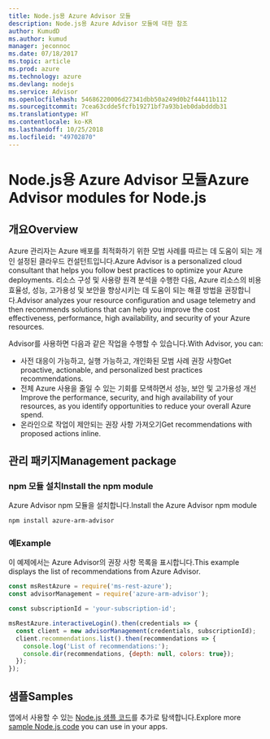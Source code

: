 ```yaml
---
title: Node.js용 Azure Advisor 모듈
description: Node.js용 Azure Advisor 모듈에 대한 참조
author: KumudD
ms.author: kumud
manager: jeconnoc
ms.date: 07/18/2017
ms.topic: article
ms.prod: azure
ms.technology: azure
ms.devlang: nodejs
ms.service: Advisor
ms.openlocfilehash: 54686220006d27341dbb50a249d0b2f44411b112
ms.sourcegitcommit: 7cea63cdde5fcfb19271bf7a93b1eb0dabdddb31
ms.translationtype: HT
ms.contentlocale: ko-KR
ms.lasthandoff: 10/25/2018
ms.locfileid: "49702870"
---
```

# <a name="azure-advisor-modules-for-nodejs"></a><span data-ttu-id="9a916-103">Node.js용 Azure Advisor 모듈</span><span class="sxs-lookup"><span data-stu-id="9a916-103">Azure Advisor modules for Node.js</span></span>

## <a name="overview"></a><span data-ttu-id="9a916-104">개요</span><span class="sxs-lookup"><span data-stu-id="9a916-104">Overview</span></span>

<span data-ttu-id="9a916-105">Azure 관리자는 Azure 배포를 최적화하기 위한 모범 사례를 따르는 데 도움이 되는 개인 설정된 클라우드 컨설턴트입니다.</span><span class="sxs-lookup"><span data-stu-id="9a916-105">Azure Advisor is a personalized cloud consultant that helps you follow best practices to optimize your Azure deployments.</span></span> <span data-ttu-id="9a916-106">리소스 구성 및 사용량 원격 분석을 수행한 다음, Azure 리소스의 비용 효율성, 성능, 고가용성 및 보안을 향상시키는 데 도움이 되는 해결 방법을 권장합니다.</span><span class="sxs-lookup"><span data-stu-id="9a916-106">Advisor analyzes your resource configuration and usage telemetry and then recommends solutions that can help you improve the cost effectiveness, performance, high availability, and security of your Azure resources.</span></span>

<span data-ttu-id="9a916-107">Advisor를 사용하면 다음과 같은 작업을 수행할 수 있습니다.</span><span class="sxs-lookup"><span data-stu-id="9a916-107">With Advisor, you can:</span></span>
- <span data-ttu-id="9a916-108">사전 대응이 가능하고, 실행 가능하고, 개인화된 모범 사례 권장 사항</span><span class="sxs-lookup"><span data-stu-id="9a916-108">Get proactive, actionable, and personalized best practices recommendations.</span></span>
- <span data-ttu-id="9a916-109">전체 Azure 사용을 줄일 수 있는 기회를 모색하면서 성능, 보안 및 고가용성 개선</span><span class="sxs-lookup"><span data-stu-id="9a916-109">Improve the performance, security, and high availability of your resources, as you identify opportunities to reduce your overall Azure spend.</span></span>
- <span data-ttu-id="9a916-110">온라인으로 작업이 제안되는 권장 사항 가져오기</span><span class="sxs-lookup"><span data-stu-id="9a916-110">Get recommendations with proposed actions inline.</span></span>

## <a name="management-package"></a><span data-ttu-id="9a916-111">관리 패키지</span><span class="sxs-lookup"><span data-stu-id="9a916-111">Management package</span></span>

### <a name="install-the-npm-module"></a><span data-ttu-id="9a916-112">npm 모듈 설치</span><span class="sxs-lookup"><span data-stu-id="9a916-112">Install the npm module</span></span>

<span data-ttu-id="9a916-113">Azure Advisor npm 모듈을 설치합니다.</span><span class="sxs-lookup"><span data-stu-id="9a916-113">Install the Azure Advisor npm module</span></span>

```bash
npm install azure-arm-advisor
```

### <a name="example"></a><span data-ttu-id="9a916-114">예</span><span class="sxs-lookup"><span data-stu-id="9a916-114">Example</span></span>

<span data-ttu-id="9a916-115">이 예제에서는 Azure Advisor의 권장 사항 목록을 표시합니다.</span><span class="sxs-lookup"><span data-stu-id="9a916-115">This example displays the list of recommendations from Azure Advisor.</span></span>

```javascript
const msRestAzure = require('ms-rest-azure');
const advisorManagement = require('azure-arm-advisor');

const subscriptionId = 'your-subscription-id';

msRestAzure.interactiveLogin().then(credentials => {
  const client = new advisorManagement(credentials, subscriptionId);
  client.recommendations.list().then(recommendations => {
    console.log('List of recommendations:');
    console.dir(recommendations, {depth: null, colors: true});
  });
});
```

## <a name="samples"></a><span data-ttu-id="9a916-116">샘플</span><span class="sxs-lookup"><span data-stu-id="9a916-116">Samples</span></span>

<span data-ttu-id="9a916-117">앱에서 사용할 수 있는 [Node.js 샘플 코드](https://azure.microsoft.com/resources/samples/?platform=nodejs)를 추가로 탐색합니다.</span><span class="sxs-lookup"><span data-stu-id="9a916-117">Explore more [sample Node.js code](https://azure.microsoft.com/resources/samples/?platform=nodejs) you can use in your apps.</span></span>
